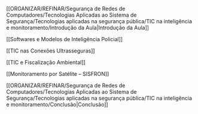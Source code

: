 [[ORGANIZAR/REFINAR/Segurança de Redes de Computadores/Tecnologias Aplicadas ao Sistema de Segurança/Tecnologias aplicadas na segurança pública/TIC na inteligência e monitoramento/Introdução da Aula|Introdução da Aula]]

[[Softwares e Modelos de Inteligência Policial]]

[[TIC nas Conexões Ultrasseguras]]

[[TIC e Fiscalização Ambiental]]

[[Monitoramento por Satélite – SISFRON]]

[[ORGANIZAR/REFINAR/Segurança de Redes de Computadores/Tecnologias Aplicadas ao Sistema de Segurança/Tecnologias aplicadas na segurança pública/TIC na inteligência e monitoramento/Conclusão|Conclusão]]